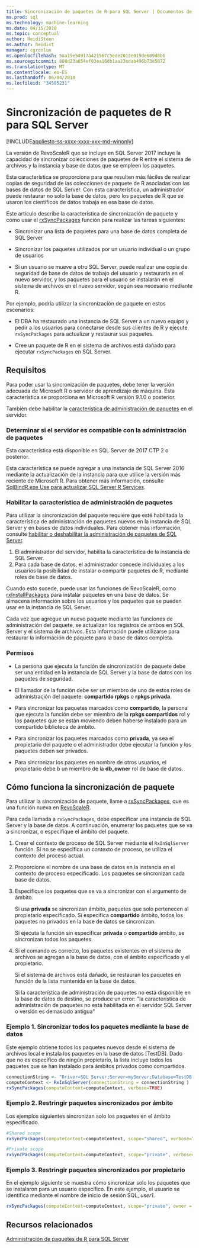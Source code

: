 ```yaml
---
title: Sincronización de paquetes de R para SQL Server | Documentos de Microsoft
ms.prod: sql
ms.technology: machine-learning
ms.date: 04/15/2018
ms.topic: conceptual
author: HeidiSteen
ms.author: heidist
manager: cgronlun
ms.openlocfilehash: 5aa19e54917a421567c5ede2013e019de609d8b6
ms.sourcegitcommit: 808d23a654ef03ea16db1aa23edab496b73e5072
ms.translationtype: MT
ms.contentlocale: es-ES
ms.lasthandoff: 06/04/2018
ms.locfileid: "34585231"
---
```

# <a name="r-package-synchronization-for-sql-server"></a>Sincronización de paquetes de R para SQL Server
[!INCLUDE[appliesto-ss-xxxx-xxxx-xxx-md-winonly](../../includes/appliesto-ss-xxxx-xxxx-xxx-md-winonly.md)]

La versión de RevoScaleR que se incluye en SQL Server 2017 incluye la capacidad de sincronizar colecciones de paquetes de R entre el sistema de archivos y la instancia y base de datos que se empleen los paquetes.

Esta característica se proporciona para que resulten más fáciles de realizar copias de seguridad de las colecciones de paquete de R asociadas con las bases de datos de SQL Server. Con esta característica, un administrador puede restaurar no solo la base de datos, pero los paquetes de R que se usaron los científicos de datos trabaja en esa base de datos.

Este artículo describe la característica de sincronización de paquete y cómo usar el [rxSyncPackages](https://docs.microsoft.com/machine-learning-server/r-reference/revoscaler/rxsyncpackages) función para realizar las tareas siguientes:

+ Sincronizar una lista de paquetes para una base de datos completa de SQL Server

+ Sincronizar los paquetes utilizados por un usuario individual o un grupo de usuarios

+ Si un usuario se mueve a otro SQL Server, puede realizar una copia de seguridad de base de datos de trabajo del usuario y restaurarla en el nuevo servidor, y los paquetes para el usuario se instalarán en el sistema de archivos en el nuevo servidor, según sea necesario mediante R.

Por ejemplo, podría utilizar la sincronización de paquete en estos escenarios:

+ El DBA ha restaurado una instancia de SQL Server a un nuevo equipo y pedir a los usuarios para conectarse desde sus clientes de R y ejecute `rxSyncPackages` para actualizar y restaurar sus paquetes.

+ Cree un paquete de R en el sistema de archivos está dañado para ejecutar `rxSyncPackages` en SQL Server.

## <a name="requirements"></a>Requisitos

Para poder usar la sincronización de paquetes, debe tener la versión adecuada de Microsoft R o servidor de aprendizaje de máquina. Esta característica se proporciona en Microsoft R versión 9.1.0 o posterior. 

También debe habilitar la [característica de administración de paquetes](r-package-how-to-enable-or-disable.md) en el servidor.

### <a name="determine-whether-your-server-supports-package-management"></a>Determinar si el servidor es compatible con la administración de paquetes

Esta característica está disponible en SQL Server de 2017 CTP 2 o posterior.

Esta característica se puede agregar a una instancia de SQL Server 2016 mediante la actualización de la instancia para que utilice la versión más reciente de Microsoft R. Para obtener más información, consulte [SqlBindR.exe Use para actualizar SQL Server R Services](use-sqlbindr-exe-to-upgrade-an-instance-of-sql-server.md).

### <a name="enable-the-package-management-feature"></a>Habilitar la característica de administración de paquetes

Para utilizar la sincronización del paquete requiere que esté habilitada la característica de administración de paquetes nuevos en la instancia de SQL Server y en bases de datos individuales. Para obtener más información, consulte [habilitar o deshabilitar la administración de paquetes de SQL Server](r-package-how-to-enable-or-disable.md).

1. El administrador del servidor, habilita la característica de la instancia de SQL Server.
2. Para cada base de datos, el administrador concede individuales a los usuarios la posibilidad de instalar o compartir paquetes de R, mediante roles de base de datos.

Cuando esto sucede, puede usar las funciones de RevoScaleR, como [rxInstallPackages](https://docs.microsoft.com/machine-learning-server/r-reference/revoscaler/rxinstallpackages) para instalar paquetes en una base de datos.  Se almacena información sobre los usuarios y los paquetes que se pueden usar en la instancia de SQL Server. 

Cada vez que agregue un nuevo paquete mediante las funciones de administración del paquete, se actualizan los registros de ambos en SQL Server y el sistema de archivos. Esta información puede utilizarse para restaurar la información de paquete para la base de datos completa.

### <a name="permissions"></a>Permisos

+ La persona que ejecuta la función de sincronización de paquete debe ser una entidad en la instancia de SQL Server y la base de datos con los paquetes de seguridad.

+ El llamador de la función debe ser un miembro de uno de estos roles de administración del paquete: **compartido rpkgs** o **rpkgs privada**.

+ Para sincronizar los paquetes marcados como **compartido**, la persona que ejecuta la función debe ser miembro de la **rpkgs compartidos** rol y los paquetes que se están moviendo deben haberse instalado para un compartido biblioteca de ámbito.

+ Para sincronizar los paquetes marcados como **privada**, ya sea el propietario del paquete o el administrador debe ejecutar la función y los paquetes deben ser privados.

+ Para sincronizar los paquetes en nombre de otros usuarios, el propietario debe b un miembro de la **db_owner** rol de base de datos.

## <a name="how-package-synchronization-works"></a>Cómo funciona la sincronización de paquete

Para utilizar la sincronización de paquete, llame a [rxSyncPackages](https://docs.microsoft.com/r-server/r-reference/revoscaler/rxsyncpackages), que es una función nueva en [RevoScaleR](https://docs.microsoft.com/machine-learning-server/r-reference/revoscaler/revoscaler). 

Para cada llamada a `rxSyncPackages`, debe especificar una instancia de SQL Server y la base de datos. A continuación, enumerar los paquetes que se va a sincronizar, o especifique el ámbito del paquete.

1. Crear el contexto de proceso de SQL Server mediante el `RxInSqlServer` función. Si no se especifica un contexto de proceso, se utiliza el contexto del proceso actual.

2. Proporcione el nombre de una base de datos en la instancia en el contexto de proceso especificado. Los paquetes se sincronizan cada base de datos.

3. Especifique los paquetes que se va a sincronizar con el argumento de ámbito.

    Si usa **privada** se sincronizan ámbito, paquetes que solo pertenecen al propietario especificado. Si especifica **compartido** ámbito, todos los paquetes no privados en la base de datos se sincronizan. 
    
    Si ejecuta la función sin especificar **privada** o **compartido** ámbito, se sincronizan todos los paquetes.

4. Si el comando es correcto, los paquetes existentes en el sistema de archivos se agregan a la base de datos, con el ámbito especificado y el propietario.

    Si el sistema de archivos está dañado, se restauran los paquetes en función de la lista mantenida en la base de datos.

    Si la característica de administración de paquetes no está disponible en la base de datos de destino, se produce un error: "la característica de administración de paquetes no está habilitada en el servidor SQL Server o versión es demasiado antigua"

### <a name="example-1-synchronize-all-package-by-database"></a>Ejemplo 1. Sincronizar todos los paquetes mediante la base de datos

Este ejemplo obtiene todos los paquetes nuevos desde el sistema de archivos local e instala los paquetes en la base de datos [TestDB]. Dado que no es específico de ningún propietario, la lista incluye todos los paquetes que se han instalado para ámbitos privados como compartidos.

```R
connectionString <- "Driver=SQL Server;Server=myServer;Database=TestDB;Trusted_Connection=True;"
computeContext <- RxInSqlServer(connectionString = connectionString )
rxSyncPackages(computeContext=computeContext, verbose=TRUE)
```

### <a name="example-2-restrict-synchronized-packages-by-scope"></a>Ejemplo 2. Restringir paquetes sincronizados por ámbito

Los ejemplos siguientes sincronizan solo los paquetes en el ámbito especificado.

```R
#Shared scope
rxSyncPackages(computeContext=computeContext, scope="shared", verbose=TRUE)

#Private scope
rxSyncPackages(computeContext=computeContext, scope="private", verbose=TRUE)
```

### <a name="example-3-restrict-synchronized-packages-by-owner"></a>Ejemplo 3. Restringir paquetes sincronizados por propietario

En el ejemplo siguiente se muestra cómo sincronizar solo los paquetes que se instalaron para un usuario específico. En este ejemplo, el usuario se identifica mediante el nombre de inicio de sesión SQL, *user1*.

```R
rxSyncPackages(computeContext=computeContext, scope="private", owner = "user1", verbose=TRUE))
```

## <a name="related-resources"></a>Recursos relacionados

[Administración de paquetes de R para SQL Server](install-additional-r-packages-on-sql-server.md)
